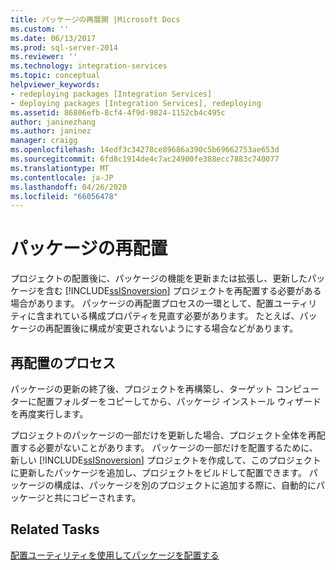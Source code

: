 ```yaml
---
title: パッケージの再展開 |Microsoft Docs
ms.custom: ''
ms.date: 06/13/2017
ms.prod: sql-server-2014
ms.reviewer: ''
ms.technology: integration-services
ms.topic: conceptual
helpviewer_keywords:
- redeploying packages [Integration Services]
- deploying packages [Integration Services], redeploying
ms.assetid: 86806efb-8cf4-4f9d-9824-1152cb4c495c
author: janinezhang
ms.author: janinez
manager: craigg
ms.openlocfilehash: 14edf3c34278ce89686a390c5b69662753ae653d
ms.sourcegitcommit: 6fd8c1914de4c7ac24900fe388ecc7883c740077
ms.translationtype: MT
ms.contentlocale: ja-JP
ms.lasthandoff: 04/26/2020
ms.locfileid: "66056478"
---
```

# <a name="redeployment-of-packages"></a>パッケージの再配置
  プロジェクトの配置後に、パッケージの機能を更新または拡張し、更新したパッケージを含む [!INCLUDE[ssISnoversion](../includes/ssisnoversion-md.md)] プロジェクトを再配置する必要がある場合があります。 パッケージの再配置プロセスの一環として、配置ユーティリティに含まれている構成プロパティを見直す必要があります。 たとえば、パッケージの再配置後に構成が変更されないようにする場合などがあります。  
  
## <a name="process-for-redeployment"></a>再配置のプロセス  
 パッケージの更新の終了後、プロジェクトを再構築し、ターゲット コンピューターに配置フォルダーをコピーしてから、パッケージ インストール ウィザードを再度実行します。  
  
 プロジェクトのパッケージの一部だけを更新した場合、プロジェクト全体を再配置する必要がないことがあります。 パッケージの一部だけを配置するために、新しい [!INCLUDE[ssISnoversion](../includes/ssisnoversion-md.md)] プロジェクトを作成して、このプロジェクトに更新したパッケージを追加し、プロジェクトをビルドして配置できます。 パッケージの構成は、パッケージを別のプロジェクトに追加する際に、自動的にパッケージと共にコピーされます。  
  
## <a name="related-tasks"></a>Related Tasks  
 [配置ユーティリティを使用してパッケージを配置する](../../2014/integration-services/deploy-packages-by-using-the-deployment-utility.md)  
  
  
